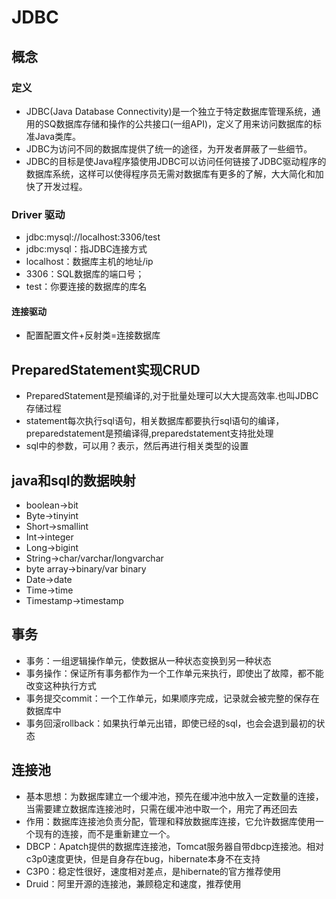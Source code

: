 # JDBC

## 概念

### 定义

- JDBC(Java Database Connectivity)是一个独立于特定数据库管理系统，通用的SQ数据库存储和操作的公共接口(一组API)，定义了用来访问数据库的标准Java类库。
- JDBC为访问不同的数据库提供了统一的途径，为开发者屏蔽了一些细节。
- JDBC的目标是使Java程序猿使用JDBC可以访问任何链接了JDBC驱动程序的数据库系统，这样可以使得程序员无需对数据库有更多的了解，大大简化和加快了开发过程。

### Driver 驱动

- jdbc:mysql://localhost:3306/test
- jdbc:mysql：指JDBC连接方式
- localhost：数据库主机的地址/ip
- 3306：SQL数据库的端口号；
- test：你要连接的数据库的库名

#### 连接驱动

- 配置配置文件+反射类=连接数据库



## PreparedStatement实现CRUD

- PreparedStatement是预编译的,对于批量处理可以大大提高效率.也叫JDBC存储过程
- statement每次执行sql语句，相关数据库都要执行sql语句的编译，preparedstatement是预编译得,preparedstatement支持批处理
- sql中的参数，可以用？表示，然后再进行相关类型的设置



## java和sql的数据映射

- boolean->bit
- Byte->tinyint
- Short->smallint
- Int->integer
- Long->bigint
- String->char/varchar/longvarchar
- byte array->binary/var binary
- Date->date
- Time->time
- Timestamp->timestamp



## 事务

- 事务：一组逻辑操作单元，使数据从一种状态变换到另一种状态
- 事务操作：保证所有事务都作为一个工作单元来执行，即使出了故障，都不能改变这种执行方式
- 事务提交commit：一个工作单元，如果顺序完成，记录就会被完整的保存在数据库中
- 事务回滚rollback：如果执行单元出错，即使已经的sql，也会会退到最初的状态



## 连接池

- 基本思想：为数据库建立一个缓冲池，预先在缓冲池中放入一定数量的连接，当需要建立数据库连接池时，只需在缓冲池中取一个，用完了再还回去
- 作用：数据库连接池负责分配，管理和释放数据库连接，它允许数据库使用一个现有的连接，而不是重新建立一个。
- DBCP：Apatch提供的数据库连接池，Tomcat服务器自带dbcp连接池。相对c3p0速度更快，但是自身存在bug，hibernate本身不在支持
- C3P0：稳定性很好，速度相对差点，是hibernate的官方推荐使用
- Druid：阿里开源的连接池，兼顾稳定和速度，推荐使用